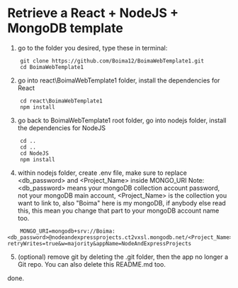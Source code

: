 ﻿# Retrieve a React + NodeJS + MongoDB template

1. go to the folder you desired, type these in terminal:
```
	git clone https://github.com/Boima12/BoimaWebTemplate1.git
	cd BoimaWebTemplate1
```

2. go into react\BoimaWebTemplate1 folder, install the dependencies for React
```
	cd react\BoimaWebTemplate1
	npm install 
```

3. go back to BoimaWebTemplate1 root folder, go into nodejs folder, install the dependencies for NodeJS
```
	cd .. 
	cd .. 
	cd NodeJS 
	npm install
```

4. within nodejs folder, create .env file, make sure to replace <db_password> and <Project_Name> inside MONGO_URI
Note: <db_password> means your mongoDB collection account password, not your mongoDB main account, <Project_Name> is the collection you want to link to, also "Boima" here is my mongoDB, if anybody else read this, this mean you change that part to your mongoDB account name too.
```
	MONGO_URI=mongodb+srv://Boima:<db_password>@nodeandexpressprojects.ct2vxsl.mongodb.net/<Project_Name>?retryWrites=true&w=majority&appName=NodeAndExpressProjects
```

5. (optional) remove git by deleting the .git folder, then the app no longer a Git repo. You can also delete this README.md too.

done.

